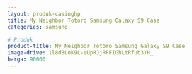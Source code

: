 ```yaml
---
layout: produk-casinghp
title: My Neighbor Totoro Samsung Galaxy S9 Case
categories: samsung

# Produk
product-title: My Neighbor Totoro Samsung Galaxy S9 Case
image-drive: 1l8dBLoK9L-eUpRJjRRFIGhLtRfub3YH_
harga: 90000
---
```


